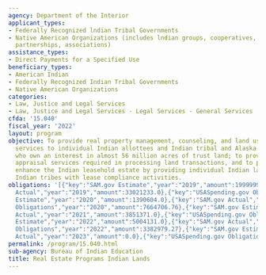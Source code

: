 ```yaml
---
agency: Department of the Interior
applicant_types:
- Federally Recognized lndian Tribal Governments
- Native American Organizations (includes lndian groups, cooperatives, corporations,
  partnerships, associations)
assistance_types:
- Direct Payments for a Specified Use
beneficiary_types:
- American Indian
- Federally Recognized Indian Tribal Governments
- Native American Organizations
categories:
- Law, Justice and Legal Services
- Law, Justice and Legal Services - Legal Services - General Services
cfda: '15.040'
fiscal_year: '2022'
layout: program
objective: To provide real property management, counseling, and land use planning
  services to individual Indian allottees and Indian tribal and Alaska Native entities
  who own an interest in almost 56 million acres of trust land; to provide real estate
  appraisal services required in processing land transactions, and to protect and
  enhance the Indian leasehold estate by providing individual Indian landowners and
  Indian tribes with lease compliance activities.
obligations: '[{"key":"SAM.gov Estimate","year":"2019","amount":1999999.0},{"key":"SAM.gov
  Actual","year":"2019","amount":33021233.0},{"key":"USASpending.gov Obligations","year":"2019","amount":4108118.04},{"key":"SAM.gov
  Estimate","year":"2020","amount":1390604.0},{"key":"SAM.gov Actual","year":"2020","amount":2658621.08},{"key":"USASpending.gov
  Obligations","year":"2020","amount":7664706.76},{"key":"SAM.gov Estimate","year":"2021","amount":2700000.0},{"key":"SAM.gov
  Actual","year":"2021","amount":3851371.0},{"key":"USASpending.gov Obligations","year":"2021","amount":3635868.03},{"key":"SAM.gov
  Estimate","year":"2022","amount":5004131.0},{"key":"SAM.gov Actual","year":"2022","amount":893388.0},{"key":"USASpending.gov
  Obligations","year":"2022","amount":3382979.27},{"key":"SAM.gov Estimate","year":"2023","amount":305882.0},{"key":"SAM.gov
  Actual","year":"2023","amount":0.0},{"key":"USASpending.gov Obligations","year":"2023","amount":2963487.72}]'
permalink: /program/15.040.html
sub-agency: Bureau of Indian Education
title: Real Estate Programs Indian Lands
---
```

